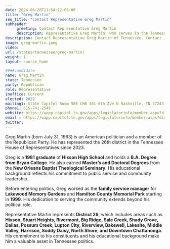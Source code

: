 ```yaml
---
date: 2024-06-28T11:54:12-05:00
title: "Greg Martin"
seo_title: "contact Representative Greg Martin"
subheader:
     greeting: Contact Representative Greg Martin
     description: Representative Greg Martin, who serves in the Tennessee House of Representatives. He has represented the 26th district in the Tennessee House of Representatives since 2023.
description: Contact Representative Greg Martin of Tennessee. Contact information for Greg Martin includes email address, phone number, and mailing address.
image: greg-martin.jpeg
video:
url: /states/tennessee/greg-martin/
weight: 1
layout: course_home

####candidate
name: Greg Martin
state: Tennessee
party: Republican
role: Representative
inoffice: Current
elected: 2022
mailing1: State Capitol Room 586 CHB 301 6th Ave N Nashville, TN 37243
phone1: 615-741-2548
website: https://wapp.capitol.tn.gov/apps/legislatorinfo/member.aspx?district=H26/
email : https://wapp.capitol.tn.gov/apps/legislatorinfo/member.aspx?district=H26/
twitter: 
---
```

Greg Martin (born July 31, 1963) is an American politician and a member of the Republican Party. He has represented the 26th district in the Tennessee House of Representatives since 2023. 

Greg is a **1981 graduate** of **Hixson High School** and holds a **B.A. Degree from Bryan College**. He also earned **Master’s and Doctoral Degrees** from the **New Orleans Baptist Theological Seminary**. His educational background reflects his commitment to public service and community leadership.

Before entering politics, Greg worked as the **family service manager** for **Lakewood Memory Gardens** and **Hamilton County Memorial Park** starting in **1999**. His dedication to serving the community extends beyond his political role.

Representative Martin represents **District 26**, which includes areas such as **Hixson, Stuart Heights, Rivermont, Big Ridge, Sale Creek, Shady Grove, Dallas, Possum Creek, Lupton City, Riverview, Bakewell, Lakesite, Middle Valley, Harrison, Soddy Daisy, North Shore, and Downtown Chattanooga**. His commitment to his constituents and his educational background make him a valuable asset in Tennessee politics.
